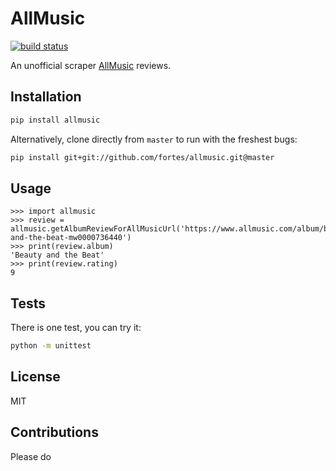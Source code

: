 # AllMusic

[![build status](https://travis-ci.org/fortes/allmusic.svg?branch=master)](https://travis-ci.org/fortes/allmusic)

An unofficial scraper [AllMusic](https://allmusic.com) reviews.

## Installation

```sh
pip install allmusic
```

Alternatively, clone directly from `master` to run with the freshest bugs:

```sh
pip install git+git://github.com/fortes/allmusic.git@master
```

## Usage

```
>>> import allmusic
>>> review = allmusic.getAlbumReviewForAllMusicUrl('https://www.allmusic.com/album/beauty-and-the-beat-mw0000736440')
>>> print(review.album)
'Beauty and the Beat'
>>> print(review.rating)
9
```

## Tests

There is one test, you can try it:

```bash
python -m unittest
```

## License

MIT

## Contributions

Please do
